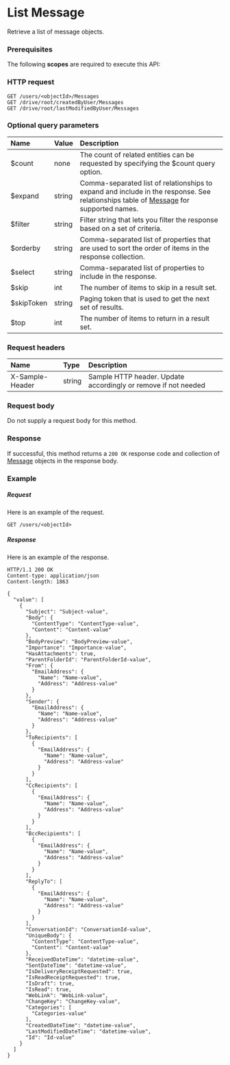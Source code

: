 # List Message

Retrieve a list of message objects.
### Prerequisites
The following **scopes** are required to execute this API: 
### HTTP request
<!-- { "blockType": "ignored" } -->
```http
GET /users/<objectId>/Messages
GET /drive/root/createdByUser/Messages
GET /drive/root/lastModifiedByUser/Messages
```
### Optional query parameters
|Name|Value|Description|
|:---------------|:--------|:-------|
|$count|none|The count of related entities can be requested by specifying the $count query option.|
|$expand|string|Comma-separated list of relationships to expand and include in the response. See relationships table of [Message](../resources/message.md) for supported names. |
|$filter|string|Filter string that lets you filter the response based on a set of criteria.|
|$orderby|string|Comma-separated list of properties that are used to sort the order of items in the response collection.|
|$select|string|Comma-separated list of properties to include in the response.|
|$skip|int|The number of items to skip in a result set.|
|$skipToken|string|Paging token that is used to get the next set of results.|
|$top|int|The number of items to return in a result set.|

### Request headers
| Name       | Type | Description|
|:-----------|:------|:----------|
| X-Sample-Header  | string  | Sample HTTP header. Update accordingly or remove if not needed|

### Request body
Do not supply a request body for this method.
### Response
If successful, this method returns a `200 OK` response code and collection of [Message](../resources/message.md) objects in the response body.
### Example
##### Request
Here is an example of the request.
<!-- {
  "blockType": "request",
  "name": "get_messages"
}-->
```http
GET /users/<objectId>
```
##### Response
Here is an example of the response.
<!-- {
  "blockType": "response",
  "truncated": false,
  "@odata.type": "microsoft.graph.message",
  "isCollection": true
} -->
```http
HTTP/1.1 200 OK
Content-type: application/json
Content-length: 1863

{
  "value": [
    {
      "Subject": "Subject-value",
      "Body": {
        "ContentType": "ContentType-value",
        "Content": "Content-value"
      },
      "BodyPreview": "BodyPreview-value",
      "Importance": "Importance-value",
      "HasAttachments": true,
      "ParentFolderId": "ParentFolderId-value",
      "From": {
        "EmailAddress": {
          "Name": "Name-value",
          "Address": "Address-value"
        }
      },
      "Sender": {
        "EmailAddress": {
          "Name": "Name-value",
          "Address": "Address-value"
        }
      },
      "ToRecipients": [
        {
          "EmailAddress": {
            "Name": "Name-value",
            "Address": "Address-value"
          }
        }
      ],
      "CcRecipients": [
        {
          "EmailAddress": {
            "Name": "Name-value",
            "Address": "Address-value"
          }
        }
      ],
      "BccRecipients": [
        {
          "EmailAddress": {
            "Name": "Name-value",
            "Address": "Address-value"
          }
        }
      ],
      "ReplyTo": [
        {
          "EmailAddress": {
            "Name": "Name-value",
            "Address": "Address-value"
          }
        }
      ],
      "ConversationId": "ConversationId-value",
      "UniqueBody": {
        "ContentType": "ContentType-value",
        "Content": "Content-value"
      },
      "ReceivedDateTime": "datetime-value",
      "SentDateTime": "datetime-value",
      "IsDeliveryReceiptRequested": true,
      "IsReadReceiptRequested": true,
      "IsDraft": true,
      "IsRead": true,
      "WebLink": "WebLink-value",
      "ChangeKey": "ChangeKey-value",
      "Categories": [
        "Categories-value"
      ],
      "CreatedDateTime": "datetime-value",
      "LastModifiedDateTime": "datetime-value",
      "Id": "Id-value"
    }
  ]
}
```

<!-- uuid: dc544a84-d0b4-4dfa-b55f-0cdebf625db8
2015-10-25 13:21:39 UTC -->
<!-- {
  "type": "#page.annotation",
  "description": "List Message",
  "keywords": "",
  "section": "documentation",
  "tocPath": ""
}-->
